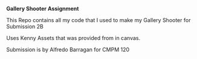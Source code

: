 **Gallery Shooter Assignment**

This Repo contains all my code that I used to make my Gallery Shooter for Submission 2B 

Uses Kenny Assets that was provided from in canvas.

Submission is by Alfredo Barragan for CMPM 120

